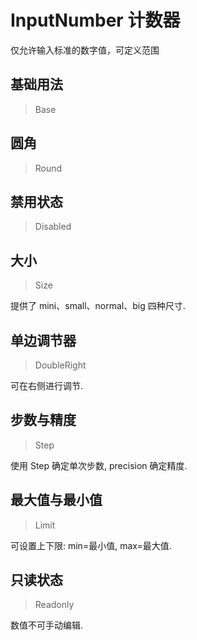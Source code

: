 <!-- @api: OtInputNumber.vue/OtInputNumberAPI.md -->

# InputNumber 计数器

仅允许输入标准的数字值，可定义范围

## 基础用法

> Base



## 圆角

> Round



## 禁用状态

> Disabled



## 大小

> Size

提供了 mini、small、normal、big 四种尺寸.

## 单边调节器

> DoubleRight

可在右侧进行调节.

## 步数与精度

> Step

使用 Step 确定单次步数, precision 确定精度.

## 最大值与最小值

> Limit

可设置上下限: min=最小值, max=最大值.

## 只读状态

> Readonly

数值不可手动编辑.
